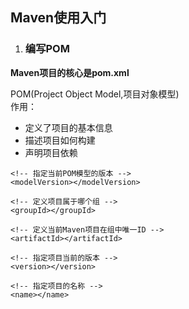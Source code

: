 ## Maven使用入门 ##

1.  ### 编写POM ###  
__Maven项目的核心是pom.xml__ 

POM(Project Object Model,项目对象模型)  
作用：  
- 定义了项目的基本信息
- 描述项目如何构建
- 声明项目依赖
<!--  -->
<project>

	<!-- 指定当前POM模型的版本 -->
	<modelVersion></modelVersion>

	<!-- 定义项目属于哪个组 -->
	<groupId></groupId>

	<!-- 定义当前Maven项目在组中唯一ID -->
	<artifactId></artifactId>

	<!-- 指定项目当前的版本 -->
	<version></version>

	<!-- 指定项目的名称 -->
	<name></name>
</project>
